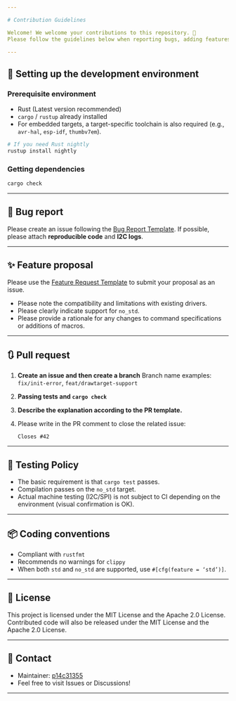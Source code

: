 ```yaml
---

# Contribution Guidelines

Welcome! We welcome your contributions to this repository. 🙌
Please follow the guidelines below when reporting bugs, adding features, or making improvements.

---
```


## 🔧 Setting up the development environment

### Prerequisite environment

- Rust (Latest version recommended)
- `cargo` / `rustup` already installed
- For embedded targets, a target-specific toolchain is also required (e.g., `avr-hal`, `esp-idf`, `thumbv7em`).

```sh
# If you need Rust nightly
rustup install nightly
```

### Getting dependencies

```sh
cargo check
```

---

## 🐛 Bug report

Please create an issue following the [Bug Report Template](.github/ISSUE_TEMPLATE/bug_report.md).
If possible, please attach **reproducible code** and **I2C logs**.

---

## ✨ Feature proposal

Please use the [Feature Request Template](.github/ISSUE_TEMPLATE/feature_request.md) to submit your proposal as an issue.

* Please note the compatibility and limitations with existing drivers.
* Please clearly indicate support for `no_std`.
* Please provide a rationale for any changes to command specifications or additions of macros.

---

## 🔃 Pull request

1. **Create an issue and then create a branch**
   Branch name examples: `fix/init-error`, `feat/drawtarget-support`

2. **Passing tests and `cargo check`**

3. **Describe the explanation according to the PR template.**

4. Please write in the PR comment to close the related issue:

   ```text
   Closes #42
   ```

---

## 🧪 Testing Policy

* The basic requirement is that `cargo test` passes.
* Compilation passes on the `no_std` target.
* Actual machine testing (I2C/SPI) is not subject to CI depending on the environment (visual confirmation is OK).

---

## 📦 Coding conventions

* Compliant with `rustfmt`
* Recommends no warnings for `clippy`
* When both `std` and `no_std` are supported, use `#[cfg(feature = ‘std’)]`.

---

## 🤝 License

This project is licensed under the MIT License and the Apache 2.0 License.
Contributed code will also be released under the MIT License and the Apache 2.0 License.

---

## 💬 Contact

* Maintainer: [p14c31355](https://github.com/p14c31355)
* Feel free to visit Issues or Discussions!

---